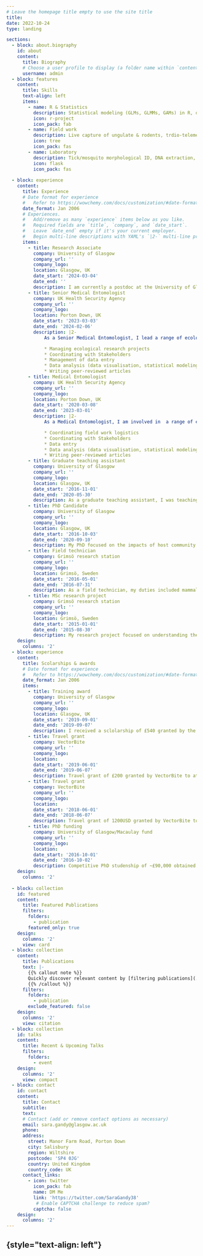 ```yaml
---
# Leave the homepage title empty to use the site title
title:
date: 2022-10-24
type: landing

sections:
  - block: about.biography
    id: about
    content:
      title: Biography
      # Choose a user profile to display (a folder name within `content/authors/`)
      username: admin
  - block: features
    content:
      title: Skills
      text-align: left
      items:
        - name: R & Statistics
          description: Statistical modeling (GLMs, GLMMs, GAMs) in R, qGIS (spatial analyses), DNAstar for bioinformatics
          icon: r-project
          icon_pack: fab
        - name: Field work
          description: Live capture of ungulate & rodents, trdio-telemetry, camera trapping, distance sampling,  blood/skin biopsy sampling, collection of ticks/mosquitoes
          icon: tree
          icon_pack: fas
        - name: Laboratory
          description: Tick/mosquito morphological ID, DNA extraction, PCR (real time & nested), Sanger sequencing
          icon: flask
          icon_pack: fas
     
  - block: experience
    content:
      title: Experience
      # Date format for experience
      #   Refer to https://wowchemy.com/docs/customization/#date-format
      date_format: Jan 2006
      # Experiences.
      #   Add/remove as many `experience` items below as you like.
      #   Required fields are `title`, `company`, and `date_start`.
      #   Leave `date_end` empty if it's your current employer.
      #   Begin multi-line descriptions with YAML's `|2-` multi-line prefix.
      items:
        - title: Research Associate
          company: University of Glasgow
          company_url: ''
          company_logo: 
          location: Glasgow, UK
          date_start: '2024-03-04'
          date_end: ''
          description: I am currently a postdoc at the University of Glasgow working on the Measure project, which is led by the University of Manchester and aims to understand ecological services and disservices of urban green space. My work focus on how urban green spaces may shape tick-borne disease hazard in urban areas.
        - title: Senior Medical Entomologist
          company: UK Health Security Agency
          company_url: ''
          company_logo: 
          location: Porton Down, UK
          date_start: '2023-03-03'
          date_end: '2024-02-06'
          description: |2-
              As a Senior Medical Entomologist, I lead a range of ecological research projects, including the National Tick Survey and various projects investigating the impacts of land management and host presence on tick-borne disease hazard. My responsibilities include: 

              * Managing ecological research projects
              * Coordinating with Stakeholders
              * Management of data entry
              * Data analysis (data visualisation, statistical modeling, spatial modeling)
              * Writing peer-reviewed articles
        - title: Medical Entomologist
          company: UK Health Security Agency
          company_url: ''
          company_logo: 
          location: Porton Down, UK
          date_start: '2020-03-08'
          date_end: '2023-03-01'
          description: |2-
              As a Medical Entomologist, I am involved in  a range of ecological research projects focusing on tick-borne diseases in the UK. My responsibilities include:

              * Coordinating field work logistics
              * Coordinating with Stakeholders
              * Data entry
              * Data analysis (data visualisation, statistical modeling, spatial modeling)
              * Writing peer-reviewed articles
        - title: Graduate teaching assistant
          company: University of Glasgow
          company_url: ''
          company_logo: 
          location: Glasgow, UK
          date_start: '2016-11-01'
          date_end: '2020-05-30'
          description: As a graduate teaching assistant, I was teaching undergraduate and MSc students during practicals and tutorial sessions on general biology (labs & marking), introduction to GIS, statistics (GLMs, GLMMs, dplyr & ggplot2 in R), marine biologgy (field course) and molecular biology (labs).
        - title: PhD Candidate
          company: University of Glasgow
          company_url: ''
          company_logo: 
          location: Glasgow, UK
          date_start: '2016-10-03'
          date_end: '2020-09-10'
          description: My PhD focused on the impacts of host community composition on Lyme disease hazard in Scottish woodlands.
        - title: Field technician
          company: Grimsö research station
          company_url: ''
          company_logo: 
          location: Grimsö, Sweden
          date_start: '2016-05-01'
          date_end: '2016-07-31'
          description: As a field technician, my duties included mammal capture (roe deer, rodents), blood sampling, radio-telemetry, animal survey, tick collection, tick identification and distance sampling.
        - title: MSc research project
          company: Grimsö research station
          company_url: ''
          company_logo: 
          location: Grimsö, Sweden
          date_start: '2015-01-01'
          date_end: '2015-08-30'
          description: My research project focused on understanding the influence of time, temperature and humidity on *Ixodes ricinus* density in Sweden.
    design:
      columns: '2'
  - block: experience
    content:
      title: Scolarships & awards
      # Date format for experience
      #   Refer to https://wowchemy.com/docs/customization/#date-format
      date_format: Jan 2006
      items:
        - title: Training award
          company: University of Glasgow
          company_url: ''
          company_logo: 
          location: Glasgow, UK
          date_start: '2019-09-01'
          date_end: '2019-09-07'
          description: I received a sclolarship of £540 granted by the University of Glasgow to attend a workshop on Bayesian Statistics
        - title: Travel grant
          company: VectorBite
          company_url: ''
          company_logo: 
          location:
          date_start: '2019-06-01'
          date_end: '2019-06-07'
          description: Travel grant of £200 granted by VectorBite to attend a meeting/workshop in Trento, Italy
        - title: Travel grant
          company: VectorBite
          company_url: ''
          company_logo: 
          location:
          date_start: '2018-06-01'
          date_end: '2018-06-07'
          description: Travel grant of 1200USD granted by VectorBite to attend a meeting/workshop in Pacific Grove, US
        - title: PhD funding
          company: University of Glasgow/Macaulay fund
          company_url: ''
          company_logo: 
          location:
          date_start: '2016-10-01'
          date_end: '2016-10-02'
          description: Competitive PhD studenship of ~£90,000 obtained
    design:
      columns: '2'    
      
  - block: collection
    id: featured
    content:
      title: Featured Publications
      filters:
        folders:
          - publication
        featured_only: true
    design:
      columns: '2'
      view: card
  - block: collection
    content:
      title: Publications
      text: |-
        {{% callout note %}}
        Quickly discover relevant content by [filtering publications](./publication/).
        {{% /callout %}}
      filters:
        folders:
          - publication
        exclude_featured: false
    design:
      columns: '2'
      view: citation
  - block: collection
    id: talks
    content:
      title: Recent & Upcoming Talks
      filters:
        folders:
          - event
    design:
      columns: '2'
      view: compact
  - block: contact
    id: contact
    content:
      title: Contact
      subtitle:
      text: 
      # Contact (add or remove contact options as necessary)
      email: sara.gandy@glasgow.ac.uk
      phone: 
      address:
        street: Manor Farm Road, Porton Down
        city: Salisbury
        region: Wiltshire
        postcode: 'SP4 0JG'
        country: United Kingdom
        country_code: UK
      contact_links:
        - icon: twitter
          icon_pack: fab
          name: DM Me
          link: 'https://twitter.com/SaraGandy38'
           # Enable CAPTCHA challenge to reduce spam?
          captcha: false
    design:
      columns: '2'
---
```


##  {style="text-align: left"}

